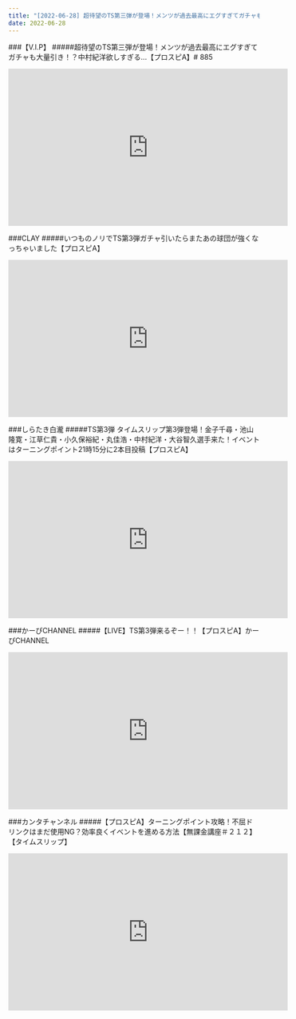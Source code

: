 ```yaml
---
title: "[2022-06-28] 超待望のTS第三弾が登場！メンツが過去最高にエグすぎてガチャも大量引き！？中村紀洋欲しすぎる...【プロスピA】# 885 他"
date: 2022-06-28
---
```

###【V.I.P】
#####超待望のTS第三弾が登場！メンツが過去最高にエグすぎてガチャも大量引き！？中村紀洋欲しすぎる...【プロスピA】# 885
<iframe width="560" height="315" src="https://www.youtube.com/embed/v6PRvEEn3Lc" frameborder="0" allow="accelerometer; autoplay; clipboard-write; encrypted-media; gyroscope; picture-in-picture" allowfullscreen></iframe>

###CLAY
#####いつものノリでTS第3弾ガチャ引いたらまたあの球団が強くなっちゃいました【プロスピA】
<iframe width="560" height="315" src="https://www.youtube.com/embed/FmGO8e5nl7Q" frameborder="0" allow="accelerometer; autoplay; clipboard-write; encrypted-media; gyroscope; picture-in-picture" allowfullscreen></iframe>

###しらたき白瀧
#####TS第3弾 タイムスリップ第3弾登場！金子千尋・池山隆寛・江草仁貴・小久保裕紀・丸佳浩・中村紀洋・大谷智久選手来た！イベントはターニングポイント21時15分に2本目投稿【プロスピA】
<iframe width="560" height="315" src="https://www.youtube.com/embed/j_trM51DrFU" frameborder="0" allow="accelerometer; autoplay; clipboard-write; encrypted-media; gyroscope; picture-in-picture" allowfullscreen></iframe>

###かーぴCHANNEL
#####【LIVE】TS第3弾来るぞー！！【プロスピA】かーぴCHANNEL
<iframe width="560" height="315" src="https://www.youtube.com/embed/ThBcece93Lc" frameborder="0" allow="accelerometer; autoplay; clipboard-write; encrypted-media; gyroscope; picture-in-picture" allowfullscreen></iframe>

###カンタチャンネル
#####【プロスピA】ターニングポイント攻略！不屈ドリンクはまだ使用NG？効率良くイベントを進める方法【無課金講座＃２１２】【タイムスリップ】
<iframe width="560" height="315" src="https://www.youtube.com/embed/WkYVS0RdLGs" frameborder="0" allow="accelerometer; autoplay; clipboard-write; encrypted-media; gyroscope; picture-in-picture" allowfullscreen></iframe>

